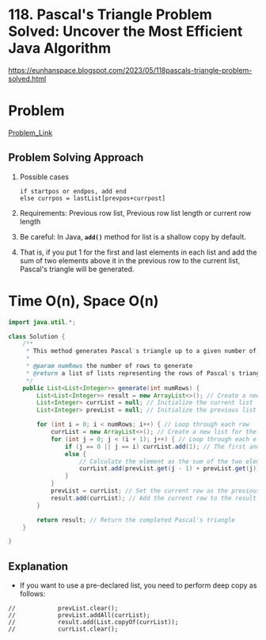 # 118. Pascal's Triangle Problem Solved: Uncover the Most Efficient Java Algorithm

https://eunhanspace.blogspot.com/2023/05/118pascals-triangle-problem-solved.html

# Problem

[Problem_Link](https://leetcode.com/problems/pascals-triangle/)

## **Problem Solving Approach**

1. Possible cases
    
    ```
    if startpos or endpos, add end
    else currpos = lastList[prevpos+currpost]
    ```
    
2. Requirements: Previous row list, Previous row list length or current row length
3. Be careful: In Java, **`add()`** method for list is a shallow copy by default.
4. That is, if you put 1 for the first and last elements in each list and add the sum of two elements above it in the previous row to the current list, Pascal's triangle will be generated.

# Time O(n), Space O(n)

```java
import java.util.*;

class Solution {
    /**
     * This method generates Pascal's triangle up to a given number of rows.
     *
     * @param numRows the number of rows to generate
     * @return a list of lists representing the rows of Pascal's triangle
     */
    public List<List<Integer>> generate(int numRows) {
        List<List<Integer>> result = new ArrayList<>(); // Create a new list to hold the triangle
        List<Integer> currList = null; // Initialize the current list
        List<Integer> prevList = null; // Initialize the previous list

        for (int i = 0; i < numRows; i++) { // Loop through each row
            currList = new ArrayList<>(); // Create a new list for the current row
            for (int j = 0; j < (i + 1); j++) { // Loop through each element in the current row
                if (j == 0 || j == i) currList.add(1); // The first and last elements are always 1
                else {
                    // Calculate the element as the sum of the two elements above it in the previous row
                    currList.add(prevList.get(j - 1) + prevList.get(j));
                }
            }
            prevList = currList; // Set the current row as the previous row for the next iteration
            result.add(currList); // Add the current row to the result list
        }

        return result; // Return the completed Pascal's triangle
    }

}
```

## **Explanation**

- If you want to use a pre-declared list, you need to perform deep copy as follows:

```
//            prevList.clear();
//            prevList.addAll(currList);
//            result.add(List.copyOf(currList));
//            currList.clear();
```
